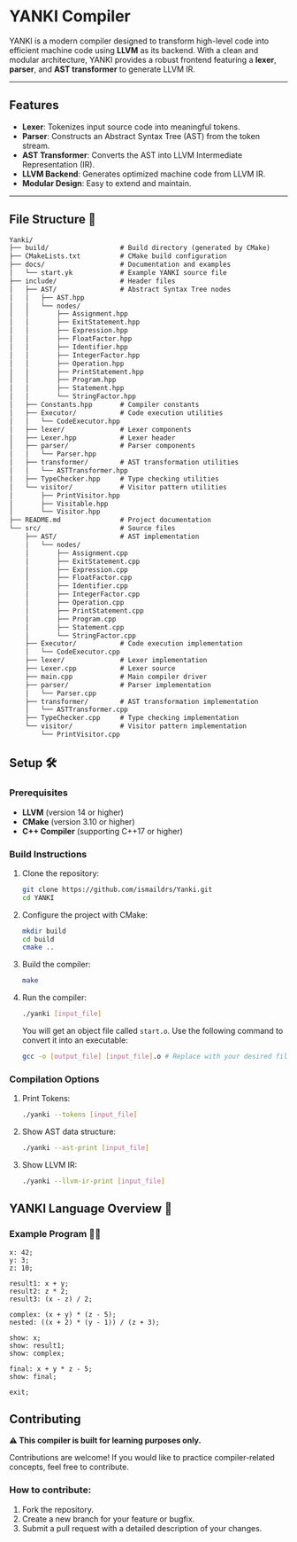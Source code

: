 # YANKI Compiler
YANKI is a modern compiler designed to transform high-level code into efficient machine code using **LLVM** as its backend. With a clean and modular architecture, YANKI provides a robust frontend featuring a **lexer**, **parser**, and **AST transformer** to generate LLVM IR.

---

## Features

- **Lexer**: Tokenizes input source code into meaningful tokens.
- **Parser**: Constructs an Abstract Syntax Tree (AST) from the token stream.
- **AST Transformer**: Converts the AST into LLVM Intermediate Representation (IR).
- **LLVM Backend**: Generates optimized machine code from LLVM IR.
- **Modular Design**: Easy to extend and maintain.

---

## File Structure 📂

```markdown
Yanki/
├── build/                  # Build directory (generated by CMake)
├── CMakeLists.txt          # CMake build configuration
├── docs/                   # Documentation and examples
│   └── start.yk            # Example YANKI source file
├── include/                # Header files
│   ├── AST/                # Abstract Syntax Tree nodes
│   │   ├── AST.hpp
│   │   └── nodes/
│   │       ├── Assignment.hpp
│   │       ├── ExitStatement.hpp
│   │       ├── Expression.hpp
│   │       ├── FloatFactor.hpp
│   │       ├── Identifier.hpp
│   │       ├── IntegerFactor.hpp
│   │       ├── Operation.hpp
│   │       ├── PrintStatement.hpp
│   │       ├── Program.hpp
│   │       ├── Statement.hpp
│   │       └── StringFactor.hpp
│   ├── Constants.hpp       # Compiler constants
│   ├── Executor/           # Code execution utilities
│   │   └── CodeExecutor.hpp
│   ├── lexer/              # Lexer components
│   ├── Lexer.hpp           # Lexer header
│   ├── parser/             # Parser components
│   │   └── Parser.hpp
│   ├── transformer/        # AST transformation utilities
│   │   └── ASTTransformer.hpp
│   ├── TypeChecker.hpp     # Type checking utilities
│   └── visitor/            # Visitor pattern utilities
│       ├── PrintVisitor.hpp
│       ├── Visitable.hpp
│       └── Visitor.hpp
├── README.md               # Project documentation
└── src/                    # Source files
    ├── AST/                # AST implementation
    │   └── nodes/
    │       ├── Assignment.cpp
    │       ├── ExitStatement.cpp
    │       ├── Expression.cpp
    │       ├── FloatFactor.cpp
    │       ├── Identifier.cpp
    │       ├── IntegerFactor.cpp
    │       ├── Operation.cpp
    │       ├── PrintStatement.cpp
    │       ├── Program.cpp
    │       ├── Statement.cpp
    │       └── StringFactor.cpp
    ├── Executor/           # Code execution implementation
    │   └── CodeExecutor.cpp
    ├── lexer/              # Lexer implementation
    ├── Lexer.cpp           # Lexer source
    ├── main.cpp            # Main compiler driver
    ├── parser/             # Parser implementation
    │   └── Parser.cpp
    ├── transformer/        # AST transformation implementation
    │   └── ASTTransformer.cpp
    ├── TypeChecker.cpp     # Type checking implementation
    └── visitor/            # Visitor pattern implementation
        └── PrintVisitor.cpp
```

## Setup 🛠️

### Prerequisites
- **LLVM** (version 14 or higher)
- **CMake** (version 3.10 or higher)
- **C++ Compiler** (supporting C++17 or higher)

### Build Instructions
1. Clone the repository:
   ```bash
   git clone https://github.com/ismaildrs/Yanki.git
   cd YANKI
   ```

2. Configure the project with CMake:
   ```bash
   mkdir build
   cd build
   cmake ..
   ```

3. Build the compiler:
   ```bash
   make
   ```

4. Run the compiler:
   ```bash
   ./yanki [input_file]
   ```
   You will get an object file called `start.o`. Use the following command to convert it into an executable:
   ```bash
   gcc -o [output_file] [input_file].o # Replace with your desired file name
   ```

### Compilation Options
1. Print Tokens:
    ```bash
    ./yanki --tokens [input_file]
    ```
2. Show AST data structure:
    ```bash
    ./yanki --ast-print [input_file]
    ```
3. Show LLVM IR:
    ```bash
    ./yanki --llvm-ir-print [input_file]
    ```

## YANKI Language Overview 📜

### Example Program 🧑‍💻

```plaintext
x: 42;
y: 3;
z: 10;

result1: x + y;
result2: z * 2;
result3: (x - z) / 2;

complex: (x + y) * (z - 5);
nested: ((x + 2) * (y - 1)) / (z + 3);

show: x;
show: result1;
show: complex;

final: x + y * z - 5;
show: final;

exit;
```
## Contributing
**⚠️ This compiler is built for learning purposes only.**

Contributions are welcome! If you would like to practice compiler-related concepts, feel free to contribute.

### How to contribute:
1. Fork the repository.
2. Create a new branch for your feature or bugfix.
3. Submit a pull request with a detailed description of your changes.
